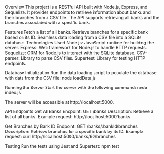 Overview
This project is a RESTful API built with Node.js, Express, and Sequelize. It provides endpoints to retrieve information about banks and their branches from a CSV file. The API supports retrieving all banks and the branches associated with a specific bank.

Features
Fetch a list of all banks.
Retrieve branches for a specific bank based on its ID.
Seamless data loading from a CSV file into a SQLite database.
Technologies Used
Node.js: JavaScript runtime for building the server.
Express: Web framework for Node.js to handle HTTP requests.
Sequelize: ORM for Node.js to interact with the SQLite database.
CSV-parser: Library to parse CSV files.
Supertest: Library for testing HTTP endpoints.

Database Initialization
Run the data loading script to populate the database with data from the CSV file:
node loadData.js

Running the Server
Start the server with the following command:
node index.js

The server will be accessible at http://localhost:5000.

API Endpoints
Get All Banks
Endpoint: GET /banks
Description: Retrieve a list of all banks.
Example request:
 http://localhost:5000/banks

 Get Branches by Bank ID
Endpoint: GET /banks/:bankId/branches
Description: Retrieve branches for a specific bank by its ID.
Example request:
curl http://localhost:5000/banks/60/branches

Testing
Run the tests using Jest and Supertest:
npm test
